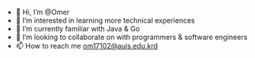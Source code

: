 - 👋 Hi, I’m @Omer
- 👀 I’m interested in learning more technical experiences
- 🌱 I’m currently familiar with Java & Go
- 💞️ I’m looking to collaborate on with programmers & software engineers
- 📫 How to reach me om17102@auis.edu.krd

<!---
scorpiraq/scorpiraq is a ✨ special ✨ repository because its `README.md` (this file) appears on your GitHub profile.
You can click the Preview link to take a look at your changes.
--->
